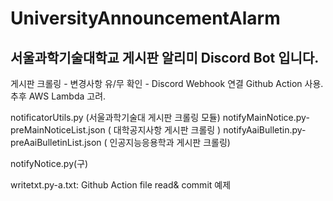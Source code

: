 # UniversityAnnouncementAlarm

## 서울과학기술대학교 게시판 알리미 Discord Bot 입니다.

게시판 크롤링 - 변경사항 유/무 확인 - Discord Webhook 연결 
Github Action 사용.
추후 AWS Lambda 고려.

notificatorUtils.py (서울과학기술대 게시판 크롤링 모듈)
notifyMainNotice.py-preMainNoticeList.json ( 대학공지사항 게시판 크롤링 )
notifyAaiBulletin.py-preAaiBulletinList.json ( 인공지능응용학과 게시판 크롤링)

notifyNotice.py(구)

writetxt.py-a.txt: Github Action file read& commit 예제
